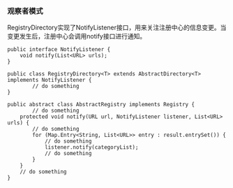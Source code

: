### 观察者模式

RegistryDirectory实现了NotifyListener接口，用来关注注册中心的信息变更。当变更发生后，注册中心会调用notify接口进行通知。

```
public interface NotifyListener {
    void notify(List<URL> urls);
}
```

```
public class RegistryDirectory<T> extends AbstractDirectory<T> implements NotifyListener {
		// do something
}
```

```
public abstract class AbstractRegistry implements Registry {
		// do something
    protected void notify(URL url, NotifyListener listener, List<URL> urls) {
        // do something
        for (Map.Entry<String, List<URL>> entry : result.entrySet()) {
            // do something
            listener.notify(categoryList);
            // do something
        }
    }
    // do something
}
```


